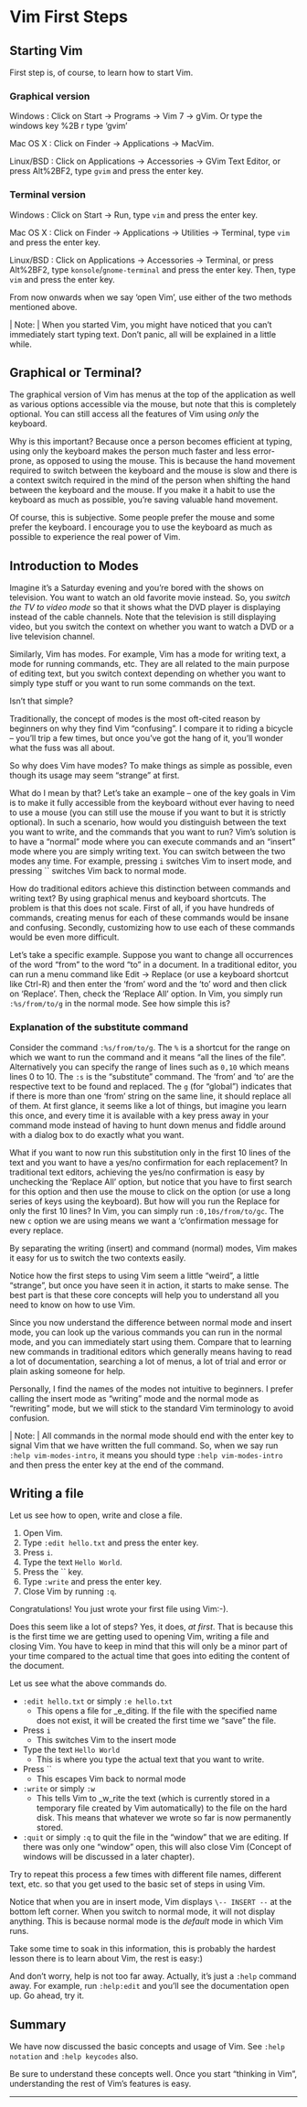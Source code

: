 Vim First Steps
===============

Starting Vim
------------

First step is, of course, to learn how to start Vim.

###  Graphical version

Windows
:   Click on Start → Programs → Vim 7 → gVim. Or type the
    windows key %2B r type ‘gvim’

Mac OS X
:   Click on Finder → Applications → MacVim.

Linux/BSD
:   Click on Applications → Accessories → GVim Text Editor, or
    press Alt%2BF2, type `gvim` and press the enter key.

###  Terminal version

Windows
:   Click on Start → Run, type `vim` and press the enter key.

Mac OS X
:   Click on Finder → Applications → Utilities → Terminal, type `vim`
    and press the enter key.

Linux/BSD
:   Click on Applications → Accessories → Terminal, or press Alt%2BF2,
    type `konsole`/`gnome-terminal` and press the enter key. Then, type
    `vim` and press the enter key.

From now onwards when we say ‘open Vim’, use either of the two methods
mentioned above.

| Note:
| When you started Vim, you might have noticed that you can’t
  immediately start typing text. Don’t panic, all will be explained in a
  little while.

Graphical or Terminal?
----------------------

The graphical version of Vim has menus at the top of the application as
well as various options accessible via the mouse, but note that this is
completely optional. You can still access all the features of Vim using
_only_ the keyboard.

Why is this important? Because once a person becomes efficient at
typing, using only the keyboard makes the person much faster and less
error-prone, as opposed to using the mouse. This is because the hand
movement required to switch between the keyboard and the mouse is slow
and there is a context switch required in the mind of the person when
shifting the hand between the keyboard and the mouse. If you make it a
habit to use the keyboard as much as possible, you’re saving valuable
hand movement.

Of course, this is subjective. Some people prefer the mouse and some
prefer the keyboard. I encourage you to use the keyboard as much as
possible to experience the real power of Vim.

Introduction to Modes
---------------------

Imagine it’s a Saturday evening and you’re bored with the shows on
television. You want to watch an old favorite movie instead. So, you
_switch the TV to video mode_ so that it shows what the DVD player is
displaying instead of the cable channels. Note that the television is
still displaying video, but you switch the context on whether you want
to watch a DVD or a live television channel.

Similarly, Vim has modes. For example, Vim has a mode for writing text,
a mode for running commands, etc. They are all related to the main
purpose of editing text, but you switch context depending on whether you
want to simply type stuff or you want to run some commands on the text.

Isn’t that simple?

Traditionally, the concept of modes is the most oft-cited reason by
beginners on why they find Vim “confusing”. I compare it to riding a
bicycle – you’ll trip a few times, but once you’ve got the hang of it,
you’ll wonder what the fuss was all about.

So why does Vim have modes? To make things as simple as possible, even
though its usage may seem “strange” at first.

What do I mean by that? Let’s take an example – one of the key goals in
Vim is to make it fully accessible from the keyboard without ever having
to need to use a mouse (you can still use the mouse if you want to but
it is strictly optional). In such a scenario, how would you distinguish
between the text you want to write, and the commands that you want to
run? Vim’s solution is to have a “normal” mode where you can execute
commands and an “insert” mode where you are simply writing text. You can
switch between the two modes any time. For example, pressing `i`
switches Vim to insert mode, and pressing `` switches Vim back to normal
mode.

How do traditional editors achieve this distinction between commands and
writing text? By using graphical menus and keyboard shortcuts. The
problem is that this does not scale. First of all, if you have hundreds
of commands, creating menus for each of these commands would be insane
and confusing. Secondly, customizing how to use each of these commands
would be even more difficult.

Let’s take a specific example. Suppose you want to change all
occurrences of the word “from” to the word “to” in a document. In a
traditional editor, you can run a menu command like Edit -&gt; Replace
(or use a keyboard shortcut like Ctrl-R) and then enter the ‘from’ word
and the ‘to’ word and then click on ‘Replace’. Then, check the ‘Replace
All’ option. In Vim, you simply run `:%s/from/to/g` in the normal mode.
See how simple this is?

### Explanation of the substitute command

Consider the command
`:%s/from/to/g`. The `%` is a shortcut for the range on which we want to
run the command and it means “all the lines of the file”. Alternatively
you can specify the range of lines such as `0,10` which means lines 0 to
10. The `:s` is the “substitute” command. The ‘from’ and ‘to’ are the
respective text to be found and replaced. The `g` (for “global”)
indicates that if there is more than one ‘from’ string on the same line,
it should replace all of them.  At first glance, it seems like a lot of
things, but imagine you learn this once, and every time it is available
with a key press away in your command mode instead of having to hunt
down menus and fiddle around with a dialog box to do exactly what you
want.

What if you want to now run this substitution only in the first 10 lines
of the text and you want to have a yes/no confirmation for each
replacement? In traditional text editors, achieving the yes/no
confirmation is easy by unchecking the ‘Replace All’ option, but notice
that you have to first search for this option and then use the mouse to
click on the option (or use a long series of keys using the keyboard).
But how will you run the Replace for only the first 10 lines? In Vim,
you can simply run `:0,10s/from/to/gc`. The new `c` option we are using
means we want a ‘c’onfirmation message for every replace.

By separating the writing (insert) and command (normal) modes, Vim makes
it easy for us to switch the two contexts easily.

Notice how the first steps to using Vim seem a little “weird”, a little
“strange”, but once you have seen it in action, it starts to make sense.
The best part is that these core concepts will help you to understand
all you need to know on how to use Vim.

Since you now understand the difference between normal mode and insert
mode, you can look up the various commands you can run in the normal
mode, and you can immediately start using them. Compare that to learning
new commands in traditional editors which generally means having to read
a lot of documentation, searching a lot of menus, a lot of trial and
error or plain asking someone for help.

Personally, I find the names of the modes not intuitive to beginners. I
prefer calling the insert mode as “writing” mode and the normal mode as
“rewriting” mode, but we will stick to the standard Vim terminology to
avoid confusion.

| Note:
| All commands in the normal mode should end with the enter key to
  signal Vim that we have written the full command. So, when we say run
  `:help vim-modes-intro`, it means you should type `:help
  vim-modes-intro` and then press the enter key at the end of the command.

Writing a file
--------------

Let us see how to open, write and close a file.

1. Open Vim.
2. Type `:edit hello.txt` and press the enter key.
3. Press `i`.
4. Type the text `Hello World`.
5. Press the `` key.
6. Type `:write` and press the enter key.
7. Close Vim by running `:q`.

Congratulations! You just wrote your first file using Vim:-).

Does this seem like a lot of steps? Yes, it does, _at first_. That is
because this is the first time we are getting used to opening Vim,
writing a file and closing Vim. You have to keep in mind that this will
only be a minor part of your time compared to the actual time that goes
into editing the content of the document.

Let us see what the above commands do.

* `:edit hello.txt` or simply `:e hello.txt`
  * This opens a file for _e_diting. If the file with the specified
    name does not exist, it will be created the first time we “save”
    the file.
* Press `i`
  * This switches Vim to the insert mode
* Type the text `Hello World`
  * This is where you type the actual text that you want to write.
* Press ``
  * This escapes Vim back to normal mode
* `:write` or simply `:w`
  * This tells Vim to _w_rite the text (which is currently stored in a
    temporary file created by Vim automatically) to the file on the
    hard disk. This means that whatever we wrote so far is now
    permanently stored.
* `:quit` or simply `:q` to quit the file in the “window” that we are
  editing. If there was only one “window” open, this will also close
  Vim (Concept of windows will be discussed in a later chapter).

Try to repeat this process a few times with different file names,
different text, etc. so that you get used to the basic set of steps in
using Vim.

Notice that when you are in insert mode, Vim displays `\-- INSERT --` at
the bottom left corner. When you switch to normal mode, it will not
display anything. This is because normal mode is the _default_ mode in
which Vim runs.

Take some time to soak in this information, this is probably the hardest
lesson there is to learn about Vim, the rest is easy:)

And don’t worry, help is not too far away. Actually, it’s just a `:help`
command away. For example, run `:help:edit` and you’ll see the
documentation open up. Go ahead, try it.

Summary
-------

We have now discussed the basic concepts and usage of Vim. See `:help notation` and `:help keycodes` also.

Be sure to understand these concepts well. Once you start “thinking in Vim”, understanding the rest of Vim’s features is easy.

* * *
